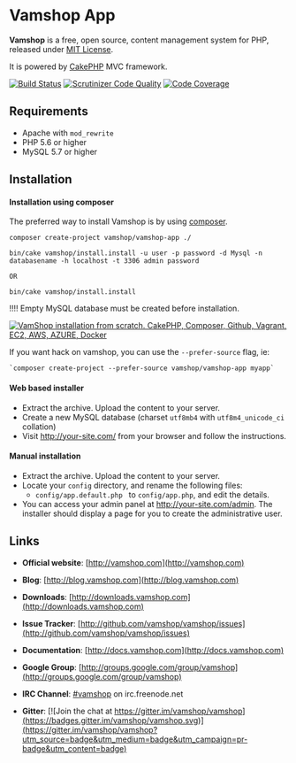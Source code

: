 # Vamshop App

**Vamshop** is a free, open source, content management system for PHP, released under [MIT License](http://github.com/vamshop/vamshop-app/blob/master/LICENSE.txt).

It is powered by [CakePHP](http://cakephp.org) MVC framework.

[![Build Status](https://travis-ci.org/vamshop/vamshop.svg?branch=master)](https://travis-ci.org/vamshop/vamshop)
[![Scrutinizer Code Quality](https://scrutinizer-ci.com/g/vamshop/vamshop/badges/quality-score.png?b=master)](https://scrutinizer-ci.com/g/vamshop/vamshop/?branch=master)
[![Code Coverage](https://scrutinizer-ci.com/g/vamshop/vamshop/badges/coverage.png?b=master)](https://scrutinizer-ci.com/g/vamshop/vamshop/?branch=master)

## Requirements
  * Apache with `mod_rewrite`
  * PHP 5.6 or higher
  * MySQL 5.7 or higher

## Installation

#### Installation using composer

The preferred way to install Vamshop is by using [composer](http://getcomposer.org).

    composer create-project vamshop/vamshop-app ./
    
    bin/cake vamshop/install.install -u user -p password -d Mysql -n databasename -h localhost -t 3306 admin password
    
    OR

    bin/cake vamshop/install.install

!!!! Empty MySQL database must be created before installation.

[![VamShop installation from scratch. CakePHP, Composer, Github, Vagrant, EC2, AWS, AZURE, Docker
](http://img.youtube.com/vi/deRTZh8HqT0/0.jpg)](https://www.youtube.com/watch?v=deRTZh8HqT0)

If you want hack on vamshop, you can use the `--prefer-source` flag, ie:

    `composer create-project --prefer-source vamshop/vamshop-app myapp`

#### Web based installer

  * Extract the archive. Upload the content to your server.
  * Create a new MySQL database (charset `utf8mb4` with `utf8m4_unicode_ci` collation)
  * Visit http://your-site.com/ from your browser and follow the instructions.

#### Manual installation

  * Extract the archive. Upload the content to your server.
  * Locate your `config` directory, and rename the following files:
    * `config/app.default.php ` to `config/app.php`, and edit the details.
  * You can access your admin panel at http://your-site.com/admin. The installer
    should display a page for you to create the administrative user.

## Links

  * **Official website**: [http://vamshop.com](http://vamshop.com)
  * **Blog**: [http://blog.vamshop.com](http://blog.vamshop.com)
  * **Downloads**: [http://downloads.vamshop.com](http://downloads.vamshop.com)
  * **Issue Tracker**: [http://github.com/vamshop/vamshop/issues](http://github.com/vamshop/vamshop/issues)
  * **Documentation**: [http://docs.vamshop.com](http://docs.vamshop.com)
  * **Google Group**: [http://groups.google.com/group/vamshop](http://groups.google.com/group/vamshop)
  * **IRC Channel**: [#vamshop](irc://irc.freenode.net/vamshop) on irc.freenode.net

  * **Gitter**: [![Join the chat at https://gitter.im/vamshop/vamshop](https://badges.gitter.im/vamshop/vamshop.svg)](https://gitter.im/vamshop/vamshop?utm_source=badge&utm_medium=badge&utm_campaign=pr-badge&utm_content=badge)
